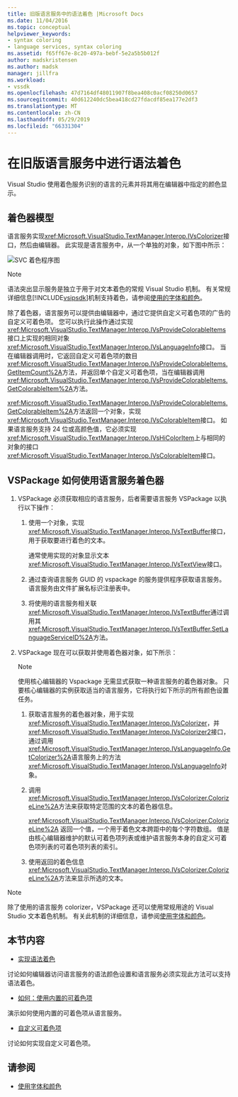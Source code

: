 ```yaml
---
title: 旧版语言服务中的语法着色 |Microsoft Docs
ms.date: 11/04/2016
ms.topic: conceptual
helpviewer_keywords:
- syntax coloring
- language services, syntax coloring
ms.assetid: f65ff67e-8c20-497a-bebf-5e2a5b5b012f
author: madskristensen
ms.author: madsk
manager: jillfra
ms.workload:
- vssdk
ms.openlocfilehash: 47d7164df48011907f8bea408c0acf08250d0657
ms.sourcegitcommit: 40d612240dc5bea418cd27fdacdf85ea177e2df3
ms.translationtype: MT
ms.contentlocale: zh-CN
ms.lasthandoff: 05/29/2019
ms.locfileid: "66331304"
---
```

# <a name="syntax-coloring-in-a-legacy-language-service"></a>在旧版语言服务中进行语法着色

Visual Studio 使用着色服务识别的语言的元素并将其用在编辑器中指定的颜色显示。

## <a name="colorizer-model"></a>着色器模型
 语言服务实现<xref:Microsoft.VisualStudio.TextManager.Interop.IVsColorizer>接口，然后由编辑器。 此实现是语言服务中，从一个单独的对象，如下图中所示：

 ![SVC 着色程序图](../../extensibility/internals/media/figlgsvccolorizer.gif)

> [!NOTE]
> 语法突出显示服务是独立于用于对文本着色的常规 Visual Studio 机制。 有关常规详细信息[!INCLUDE[vsipsdk](../../extensibility/includes/vsipsdk_md.md)]机制支持着色，请参阅[使用的字体和颜色](../../extensibility/using-fonts-and-colors.md)。

 除了着色器，语言服务可以提供由编辑器中，通过它提供自定义可着色项的广告的自定义可着色项。 您可以执行此操作通过实现<xref:Microsoft.VisualStudio.TextManager.Interop.IVsProvideColorableItems>接口上实现的相同对象<xref:Microsoft.VisualStudio.TextManager.Interop.IVsLanguageInfo>接口。 当在编辑器调用时，它返回自定义可着色项的数目<xref:Microsoft.VisualStudio.TextManager.Interop.IVsProvideColorableItems.GetItemCount%2A>方法，并返回单个自定义可着色项，当在编辑器调用<xref:Microsoft.VisualStudio.TextManager.Interop.IVsProvideColorableItems.GetColorableItem%2A>方法。

 <xref:Microsoft.VisualStudio.TextManager.Interop.IVsProvideColorableItems.GetColorableItem%2A>方法返回一个对象，实现<xref:Microsoft.VisualStudio.TextManager.Interop.IVsColorableItem>接口。 如果语言服务支持 24 位或高颜色值，它必须实现<xref:Microsoft.VisualStudio.TextManager.Interop.IVsHiColorItem>上与相同的对象的接口<xref:Microsoft.VisualStudio.TextManager.Interop.IVsColorableItem>接口。

## <a name="how-a-vspackage-uses-a-language-service-colorizer"></a>VSPackage 如何使用语言服务着色器

1. VSPackage 必须获取相应的语言服务，后者需要语言服务 VSPackage 以执行以下操作：

    1. 使用一个对象，实现<xref:Microsoft.VisualStudio.TextManager.Interop.IVsTextBuffer>接口，用于获取要进行着色的文本。

         通常使用实现的对象显示文本<xref:Microsoft.VisualStudio.TextManager.Interop.IVsTextView>接口。

    2. 通过查询语言服务 GUID 的 vspackage 的服务提供程序获取语言服务。 语言服务由文件扩展名标识注册表中。

    3. 将使用的语言服务相关联<xref:Microsoft.VisualStudio.TextManager.Interop.IVsTextBuffer>通过调用其<xref:Microsoft.VisualStudio.TextManager.Interop.IVsTextBuffer.SetLanguageServiceID%2A>方法。

2. VSPackage 现在可以获取并使用着色器对象，如下所示：

    > [!NOTE]
    > 使用核心编辑器的 Vspackage 无需显式获取一种语言服务的着色器对象。 只要核心编辑器的实例获取适当的语言服务，它将执行如下所示的所有颜色设置任务。

    1. 获取语言服务的着色器对象，用于实现<xref:Microsoft.VisualStudio.TextManager.Interop.IVsColorizer>，并<xref:Microsoft.VisualStudio.TextManager.Interop.IVsColorizer2>接口，通过调用<xref:Microsoft.VisualStudio.TextManager.Interop.IVsLanguageInfo.GetColorizer%2A>语言服务上的方法<xref:Microsoft.VisualStudio.TextManager.Interop.IVsLanguageInfo>对象。

    2. 调用<xref:Microsoft.VisualStudio.TextManager.Interop.IVsColorizer.ColorizeLine%2A>方法来获取特定范围的文本的着色器信息。

         <xref:Microsoft.VisualStudio.TextManager.Interop.IVsColorizer.ColorizeLine%2A> 返回一个值，一个用于着色文本跨距中的每个字符数组。 值是由核心编辑器维护的默认可着色项列表或维护语言服务本身的自定义可着色项列表的可着色项列表的索引。

    3. 使用返回的着色信息<xref:Microsoft.VisualStudio.TextManager.Interop.IVsColorizer.ColorizeLine%2A>方法来显示所选的文本。

> [!NOTE]
> 除了使用的语言服务 colorizer，VSPackage 还可以使用常规用途的 Visual Studio 文本着色机制。 有关此机制的详细信息，请参阅[使用字体和颜色](../../extensibility/using-fonts-and-colors.md)。

## <a name="in-this-section"></a>本节内容
- [实现语法着色](../../extensibility/internals/implementing-syntax-coloring.md)

 讨论如何编辑器访问语言服务的语法颜色设置和语言服务必须实现此方法可以支持语法着色。

- [如何：使用内置的可着色项](../../extensibility/internals/how-to-use-built-in-colorable-items.md)

 演示如何使用内置的可着色项从语言服务。

- [自定义可着色项](../../extensibility/internals/custom-colorable-items.md)

 讨论如何实现自定义可着色项。

## <a name="see-also"></a>请参阅

- [使用字体和颜色](../../extensibility/using-fonts-and-colors.md)